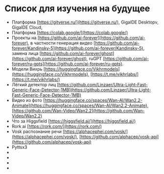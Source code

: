 # Список для изучения на будущее

- Платформа [https://gitverse.ru/](https://gitverse.ru/), GigaIDE Desktopv, GigaIDE Cloud, 
- Платформа [https://colab.google/](https://colab.google/)
- Проекты на [https://github.com/ai-forever](https://github.com/ai-forever), в частности генерация видео [https://github.com/ai-forever/Kandinsky-5](https://github.com/ai-forever/Kandinsky-5), замена лица [https://github.com/ai-forever/ghost](https://github.com/ai-forever/ghost), ruGPT [https://github.com/ai-forever/ru-gpts](https://github.com/ai-forever/ru-gpts).
- Модели Вихрь [https://huggingface.co/Vikhrmodels](https://huggingface.co/Vikhrmodels), [https://t.me/vikhrlabs/](https://t.me/vikhrlabs/)
- Лёгкий детектор лиц [https://github.com/Linzaer/Ultra-Light-Fast-Generic-Face-Detector-1MB](https://github.com/Linzaer/Ultra-Light-Fast-Generic-Face-Detector-1MB)
- Видео из фото [https://huggingface.co/spaces/Wan-AI/Wan2.2-Animate](https://huggingface.co/spaces/Wan-AI/Wan2.2-Animate), [https://github.com/Wan-Video/Wan2.2](https://github.com/Wan-Video/Wan2.2)
- Что за Higgsfield [https://higgsfield.ai/](https://higgsfield.ai/)
- Rork ai [https://rork.com/](https://rork.com/)
- Vosk распознание речи [https://alphacephei.com/vosk/](https://alphacephei.com/vosk/), [https://github.com/alphacep/vosk-api](https://github.com/alphacep/vosk-api)
- Pyttsx3
- []()
- []()
- []()
- []()